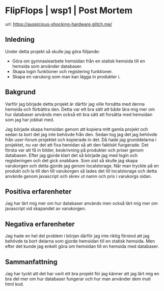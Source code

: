 # FlipFlops | wsp1  | Post Mortem 

url: https://auspicious-shocking-hardware.glitch.me/

## Inledning
Under detta projekt så skulle jag göra följande:
* Göra om gymnasiearbete hemsidan från en statisk hemsida till en hemsida som använder databaser.
* Skapa login funktioner och registering funktioner.
* Skapa en varukorg som man kan lägga in produkter i.


## Bakgrund
Varför jag började detta projekt är därför jag ville forsätta med denna hemsida och förbättra den. Detta var ett bra sätt att både lära mig mer om hur databaser används men också ett bra sätt att forsätta med hemsidan som jag har jobbat med.

Jag började skapa hemsidan genom att kopiera mitt gamla projekt och sedan ta bort det jag inte behövde från den. Sedan tog jag det jag behövde från user-forum projektet och kopierade in det. Då hade jag grunddelarna i projektet, nu var det att fixa hemidan så att den faktiskt fungerade. Det första var att få in bilder, beskrivning på produkter och priser genom databasen. Efter jag gjorde klart det så började jag med login och registeringen och det gick snabbare. Som sist så skulle jag skapa varukorgen och detta gjorde jag genom localstorage. När man tryckte på en produkt och la till den till varukorgen så lades det till localstorage och detta använde genom javascript och skrev ut namn och pris i varukorgs sidan.

## Positiva erfarenheter
Jag har lärt mig mer om hur databaser används men också lärt mig mer om javascript vid skapandet av varukorgen.

## Negativa erfarenheter
Jag hade en hel del problem i början därför jag inte riktig förstod att jag behövde ta bort delarna som gjorde hemsidan till en statisk hemsida. Men efter det kunde jag enkelt göra om hemsidan till en hemsida med databaser.

## Sammanfattning
Jag har tyckt att det har varit ett bra projekt för jag känner att jag lärt mig en bra del mer om hur databaser fungerar och hur man använder dem inuti html kod.

